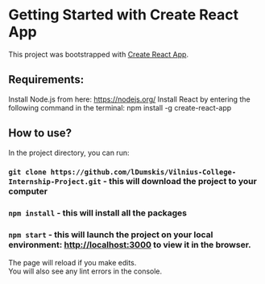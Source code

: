 # Getting Started with Create React App

This project was bootstrapped with [Create React App](https://github.com/facebook/create-react-app).

## Requirements:

Install Node.js from here: https://nodejs.org/
Install React by entering the following command in the terminal: npm install -g create-react-app

## How to use?

In the project directory, you can run:

### `git clone https://github.com/lDumskis/Vilnius-College-Internship-Project.git` - this will download the project to your computer
### `npm install` - this will install all the packages
### `npm start` - this will launch the project on your local environment: [http://localhost:3000](http://localhost:3000) to view it in the browser.

The page will reload if you make edits.\
You will also see any lint errors in the console.
